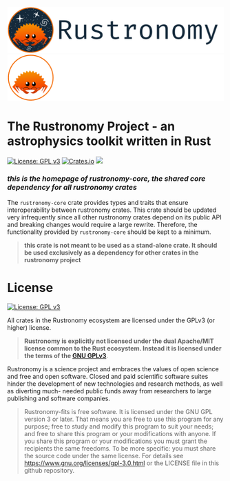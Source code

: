 ![rustronomy_dark_banner](https://github.com/smups/rustronomy/blob/main/logos/Rustronomy_github_banner_dark.png?raw=true#gh-light-mode-only)
![rustronomy_light_banner](https://github.com/smups/rustronomy/blob/main/logos/Rustronomy_github_banner_light.png#gh-dark-mode-only)
# The Rustronomy Project - an astrophysics toolkit written in Rust
[![License: GPL v3](https://img.shields.io/badge/License-GPLv3-blue.svg)](https://www.gnu.org/licenses/gpl-3.0)
[![Crates.io](https://img.shields.io/crates/v/rustronomy-core)](https://crates.io/crates/rustronomy-core)
![](https://img.shields.io/crates/d/rustronomy-core)
### _this is the homepage of rustronomy-core, the shared core dependency for all rustronomy crates_
The `rustronomy-core` crate provides types and traits that ensure interoperability between rustronomy crates. This crate should be updated very infrequently since all other rustronomy crates depend on its public API and breaking changes would require a large rewrite. Therefore, the functionality provided by `rustronomy-core` should be kept to a minimum. 

> **this crate is not meant to be used as a stand-alone crate. It should be used exclusively as a dependency for other crates in the rustronomy project**

# License
[![License: GPL v3](https://img.shields.io/badge/License-GPLv3-blue.svg)](https://www.gnu.org/licenses/gpl-3.0)

All crates in the Rustronomy ecosystem are licensed under the GPLv3 (or higher)
license.
>**Rustronomy is explicitly not licensed under the dual
Apache/MIT license common to the Rust ecosystem. Instead it is licensed under
the terms of the [GNU GPLv3](https://www.gnu.org/licenses/gpl-3.0.html)**.

Rustronomy is a science project and embraces the values of open science and free
and open software. Closed and paid scientific software suites hinder the
development of new technologies and research methods, as well as diverting much-
needed public funds away from researchers to large publishing and software
companies.

>Rustronomy-fits is free software.
It is licensed under the GNU GPL version 3 or later.
That means you are free to use this program for any purpose;
free to study and modify this program to suit your needs;
and free to share this program or your modifications with anyone.
If you share this program or your modifications
you must grant the recipients the same freedoms.
To be more specific: you must share the source code under the same license. For details see https://www.gnu.org/licenses/gpl-3.0.html or the LICENSE file in this
github repository.